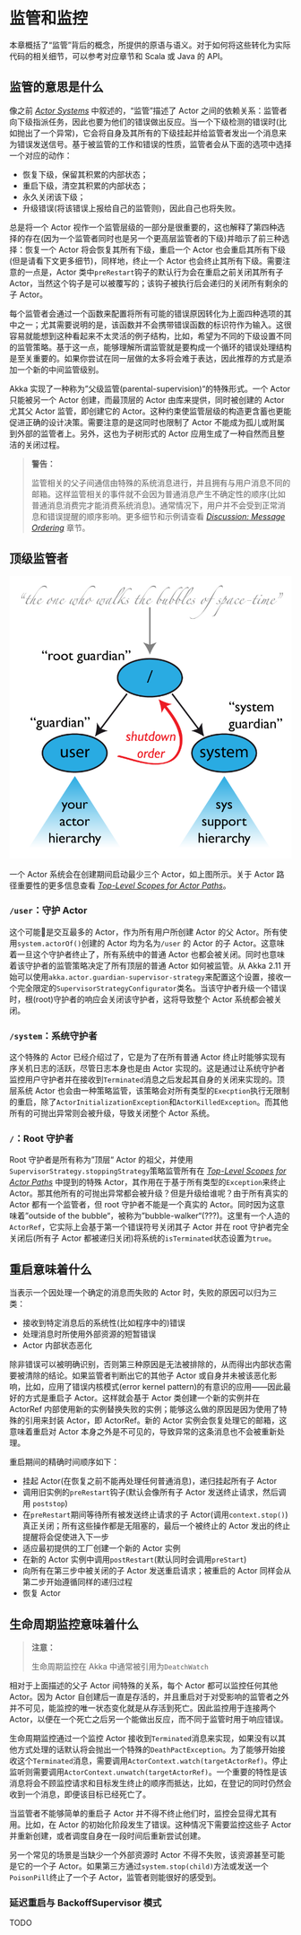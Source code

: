 # 监管和监控

本章概括了“监管”背后的概念，所提供的原语与语义。对于如何将这些转化为实际代码的相关细节，可以参考对应章节和 Scala 或 Java 的 API。

## 监管的意思是什么

像之前 [*Actor Systems*](http://doc.akka.io/docs/akka/2.4/general/actor-systems.html#actor-systems) 中叙述的，“监管”描述了 Actor 之间的依赖关系：监管者向下级指派任务，因此也要为他们的错误做出反应。当一个下级检测的错误时(比如抛出了一个异常)，它会将自身及其所有的下级挂起并给监管者发出一个消息来为错误发送信号。基于被监管的工作和错误的性质，监管者会从下面的选项中选择一个对应的动作：

- 恢复下级，保留其积累的内部状态；
- 重启下级，清空其积累的内部状态；
- 永久关闭该下级；
- 升级错误(将该错误上报给自己的监管则)，因此自己也将失败。

总是将一个 Actor 视作一个监管层级的一部分是很重要的，这也解释了第四种选择的存在(因为一个监管者同时也是另一个更高层监管者的下级)并暗示了前三种选择：恢复一个 Actor 将会恢复其所有下级，重启一个 Actor 也会重启其所有下级(但是请看下文更多细节)，同样地，终止一个 Actor 也会终止其所有下级。需要注意的一点是，Actor 类中`preRestart`钩子的默认行为会在重启之前关闭其所有子 Actor，当然这个钩子是可以被覆写的；该钩子被执行后会递归的关闭所有剩余的子 Actor。

每个监管者会通过一个函数来配置将所有可能的错误原因转化为上面四种选项的其中之一；尤其需要说明的是，该函数并不会携带错误函数的标识符作为输入。这很容易就能想到这种看起来不太灵活的例子结构，比如，希望为不同的下级设置不同的监管策略。基于这一点，能够理解所谓监管就是要构成一个循环的错误处理结构是至关重要的。如果你尝试在同一层做的太多将会难于表达，因此推荐的方式是添加一个新的中间监管级别。

Akka 实现了一种称为”父级监管(parental-supervision)“的特殊形式。一个 Actor 只能被另一个 Actor 创建，而最顶层的 Actor 由库来提供，同时被创建的 Actor 尤其父 Actor 监管，即创建它的 Actor。这种约束使监管层级的构造更含蓄也更能促进正确的设计决策。需要注意的是这同时也限制了 Actor 不能成为孤儿或附属到外部的监管者上。另外，这也为子树形式的 Actor 应用生成了一种自然而且整洁的关闭过程。

> **警告：**
>
> 监管相关的父子间通信由特殊的系统消息进行，并且拥有与用户消息不同的邮箱。这样监管相关的事件就不会因为普通消息产生不确定性的顺序(比如普通消息消费完才能消费系统消息)。通常情况下，用户并不会受到正常消息和错误提醒的顺序影响。更多细节和示例请查看 [*Discussion: Message Ordering*](http://doc.akka.io/docs/akka/2.4/general/message-delivery-reliability.html#message-ordering) 章节。

## 顶级监管者

![akka](/assets/guardians.png)

一个 Actor 系统会在创建期间启动最少三个 Actor，如上图所示。关于 Actor 路径重要性的更多信息查看 [*Top-Level Scopes for Actor Paths*](http://doc.akka.io/docs/akka/2.4/general/addressing.html#toplevel-paths)。

### `/user`：守护 Actor

这个可能是交互最多的 Actor，作为所有用户所创建 Actor 的父 Actor。所有使用`system.actorOf()`创建的 Actor 均为名为`/user` 的 Actor 的子 Actor。这意味着一旦这个守护者终止了，所有系统中的普通 Actor 也都会被关闭。同时也意味着该守护者的监管策略决定了所有顶层的普通 Actor 如何被监管。从 Akka 2.11 开始可以使用`akka.actor.guardian-supervisor-strategy`来配置这个设置，接收一个完全限定的`SupervisorStrategyConfigurator`类名。当该守护者升级一个错误时，根(root)守护者的响应会关闭该守护者，这将导致整个 Actor 系统都会被关闭。

### `/system`：系统守护者

这个特殊的 Actor 已经介绍过了，它是为了在所有普通 Actor 终止时能够实现有序关机日志的活跃，尽管日志本身也是由 Actor 实现的。这是通过让系统守护者监控用户守护者并在接收到`Terminated`消息之后发起其自身的关闭来实现的。顶层系统 Actor 也会由一种策略监管，该策略会对所有类型的`Execption`执行无限制的重启，除了`ActorInitializationException`和`ActorKilledException`。而其他所有的可抛出异常则会被升级，导致关闭整个 Actor 系统。

### `/`：Root 守护者

Root 守护者是所有称为”顶层“ Actor 的祖父，并使用`SupervisorStrategy.stoppingStrategy`策略监管所有在 [*Top-Level Scopes for Actor Paths*](http://doc.akka.io/docs/akka/2.4/general/addressing.html#toplevel-paths)  中提到的特殊 Actor，其作用在于基于所有类型的`Exception`来终止 Actor。那其他所有的可抛出异常都会被升级？但是升级给谁呢？由于所有真实的 Actor 都有一个监管者，但 root 守护者不能是一个真实的 Actor。同时因为这意味着”outside of the bubble“，被称为”bubble-walker“(???)。这里有一个人造的`ActorRef`，它实际上会基于第一个错误符号关闭其子 Actor 并在 root 守护者完全关闭后(所有子 Actor 都被递归关闭)将系统的`isTerminated`状态设置为`true`。

## 重启意味着什么

当表示一个因处理一个确定的消息而失败的 Actor 时，失败的原因可以归为三类：

- 接收到特定消息后的系统性(比如程序中的)错误
- 处理消息时所使用外部资源的短暂错误
- Actor 内部状态恶化

除非错误可以被明确识别，否则第三种原因是无法被排除的，从而得出内部状态需要被清除的结论。如果监管者判断出它的其他子 Actor 或自身并未被该恶化影响，比如，应用了错误内核模式(error kernel pattern)的有意识的应用——因此最好的方式是重启子 Actor。这样就会基于 Actor 类创建一个新的实例并在 ActorRef 内部使用新的实例替换失败的实例；能够这么做的原因是因为使用了特殊的引用来封装 Actor，即 ActorRef。新的 Actor 实例会恢复处理它的邮箱，这意味着重启对 Actor 本身之外是不可见的，导致异常的这条消息也不会被重新处理。

重启期间的精确时间顺序如下：

- 挂起 Actor(在恢复之前不能再处理任何普通消息)，递归挂起所有子 Actor
- 调用旧实例的`preRestart`钩子(默认会像所有子 Actor 发送终止请求，然后调用 `poststop`)
- 在`preRestart`期间等待所有被发送终止请求的子 Actor(调用`context.stop()`)真正关闭；所有这些操作都是无阻塞的，最后一个被终止的 Actor 发出的终止提醒将会促使进入下一步
- 适应最初提供的工厂创建一个新的 Actor 实例
- 在新的 Actor 实例中调用`postRestart`(默认同时会调用`preStart`)
- 向所有在第三步中被关闭的子 Actor 发送重启请求；被重启的 Actor 同样会从 第二步开始遵循同样的递归过程
- 恢复 Actor

## 生命周期监控意味着什么

> **注意：**
>
> 生命周期监控在 Akka 中通常被引用为`DeatchWatch`

相对于上面描述的父子 Actor 间特殊的关系，每个 Actor 都可以监控任何其他 Actor。因为 Actor 自创建后一直是存活的，并且重启对于对受影响的监管者之外并不可见，能监控的唯一状态变化就是从存活到死亡。因此监控用于连接两个 Actor，以便在一个死亡之后另一个能做出反应，而不同于监管时用于响应错误。

生命周期监控通过一个监控 Actor 接收到`Terminated`消息来实现，如果没有以其他方式处理的话默认将会抛出一个特殊的`DeathPactException`。为了能够开始接收这个`Terminated`消息，需要调用`ActorContext.watch(targetActorRef)`。停止监听则需要调用`ActorContext.unwatch(targetActorRef)`。一个重要的特性是该消息将会不顾监控请求和目标发生终止的顺序而抵达，比如，在登记的同时仍然会收到一个消息，即便该目标已经死亡了。

当监管者不能够简单的重启子 Actor 并不得不终止他们时，监控会显得尤其有用。比如，在 Actor 的初始化阶段发生了错误。这种情况下需要监控这些子 Actor 并重新创建，或者调度自身在一段时间后重新尝试创建。

另一个常见的场景是当缺少一个外部资源时 Actor 不得不失败，该资源甚至可能是它的一个子 Actor。如果第三方通过`system.stop(child)`方法或发送一个`PoisonPill`终止了一个子 Actor，监管者则能很好的感受到。

### 延迟重启与 BackoffSupervisor 模式

TODO